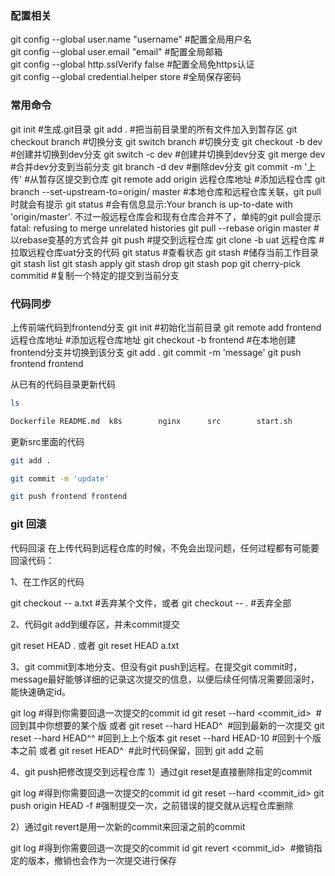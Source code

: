 ### 配置相关
git config --global user.name "username" #配置全局用户名  
git config --global user.email "email"   #配置全局邮箱  
git config --global http.sslVerify false #配置全局免https认证  
git config --global credential.helper store #全局保存密码  
### 常用命令
git init #生成.git目录
git add . #把当前目录里的所有文件加入到暂存区
git checkout branch #切换分支
git switch branch #切换分支
git checkout -b dev #创建并切换到dev分支
git switch -c dev #创建并切换到dev分支
git merge dev #合并dev分支到当前分支
git branch -d dev #删除dev分支
git commit -m '上传' #从暂存区提交到仓库
git remote add origin 远程仓库地址 #添加远程仓库
git branch --set-upstream-to=origin/<branch> master #本地仓库和远程仓库关联，git pull时就会有提示
git status #会有信息显示:Your branch is up-to-date with 'origin/master'.
不过一般远程仓库会和现有仓库合并不了，单纯的git pull会提示fatal: refusing to merge unrelated histories
git pull --rebase origin master #以rebase变基的方式合并
git push	 #提交到远程仓库
git clone -b uat 远程仓库 #拉取远程仓库uat分支的代码
git status #查看状态
git stash #储存当前工作目录
git stash list
git stash apply
git stash drop
git stash pop
git cherry-pick commitid #复制一个特定的提交到当前分支
### 代码同步
上传前端代码到frontend分支
git init #初始化当前目录
git remote add frontend  远程仓库地址 #添加远程仓库地址
git  checkout -b frontend  #在本地创建frontend分支并切换到该分支
git add .
git commit -m 'message'
git push frontend frontend 


从已有的代码目录更新代码
```sh
ls 
```
```sh
Dockerfile README.md  k8s        nginx      src        start.sh
```
更新src里面的代码

```sh
git add .
```
```sh
git commit -m 'update'
```
```sh
git push frontend frontend
```

###  git 回滚
代码回滚
在上传代码到远程仓库的时候，不免会出现问题，任何过程都有可能要回滚代码：

1、在工作区的代码

git checkout -- a.txt   #丢弃某个文件，或者
git checkout -- .       #丢弃全部

2、代码git add到缓存区，并未commit提交

git reset HEAD .  或者
git reset HEAD a.txt


3、git commit到本地分支、但没有git push到远程。在提交git commit时，message最好能够详细的记录这次提交的信息，以便后续任何情况需要回滚时，能快速确定id。

git log #得到你需要回退一次提交的commit id
git reset --hard <commit_id>  #回到其中你想要的某个版
或者
git reset --hard HEAD^  #回到最新的一次提交
git reset --hard HEAD^^ #回到上上个版本
git reset --hard HEAD-10 #回到十个版本之前
或者
git reset HEAD^  #此时代码保留，回到 git add 之前

4、git push把修改提交到远程仓库
1）通过git reset是直接删除指定的commit

git log #得到你需要回退一次提交的commit id
git reset --hard <commit_id>
git push origin HEAD -f #强制提交一次，之前错误的提交就从远程仓库删除

2）通过git revert是用一次新的commit来回滚之前的commit

git log #得到你需要回退一次提交的commit id
git revert <commit_id>  #撤销指定的版本，撤销也会作为一次提交进行保存

